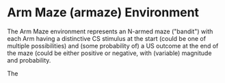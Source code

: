 # Arm Maze (armaze) Environment

The Arm Maze environment represents an N-armed maze ("bandit") with each Arm having a distinctive CS stimulus at the start (could be one of multiple possibilities) and (some probability of) a US outcome at the end of the maze (could be either positive or negative, with (variable) magnitude and probability.

The 


